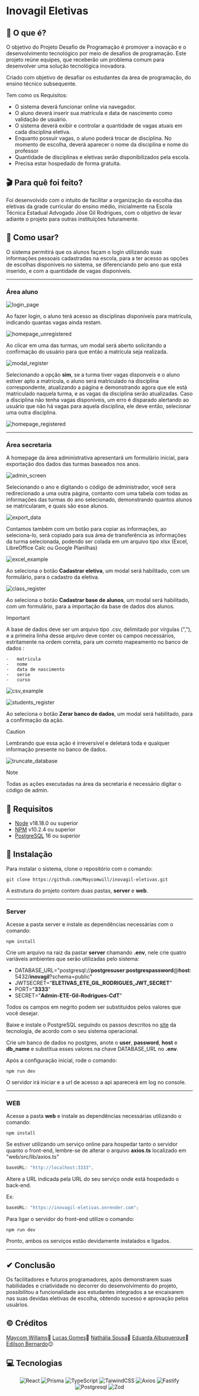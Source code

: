 # Inovagil Eletivas

## 📃 O que é?

O objetivo do Projeto Desafio de Programação é promover a inovação e o desenvolvimento tecnológico
por meio de desafios de programação. Este projeto reúne equipes, que receberão um problema
comum para desenvolver uma solução tecnológica inovadora.

Criado com objetivo de desafiar os estudantes da área de programação, do ensino técnico subsequente.

Tem como os Requisitos:

- O sistema deverá funcionar online via navegador.
- O aluno deverá inserir sua matrícula e data de nascimento como validação de usuário.
- O sistema deverá exibir e controlar a quantidade de vagas atuais em cada disciplina eletiva.
- Enquanto possuir vagas, o aluno poderá trocar de disciplina. No momento de escolha, deverá aparecer o nome da disciplina e nome do professor
- Quantidade de disciplinas e eletivas serão disponibilizados pela escola.
- Precisa estar hospedado de forma gratuita.

## 🎬 Para quê foi feito?

Foi desenvolvido com o intuito de facilitar a organização da escolha das eletivas da grade curricular do ensino médio, inicialmente na Escola Técnica Estadual Advogado Jóse Gil Rodrigues, com o objetivo de levar adiante o projeto para outras instituições futuramente.

## 🔩 Como usar?

O sistema permitirá que os alunos façam o login utilizando suas informações pessoais cadastradas na escola, para a ter acesso as opções de escolhas disponiveis no sistema, se diferenciando pelo ano que está inserido, e com a quantidade de vagas disponiveis.

---

### Área aluno

![login_page](https://raw.githubusercontent.com/Maycomwill/inovagil-eletivas/main/public/screenshots/login_screen.png)

Ao fazer login, o aluno terá acesso as disciplinas disponíveis para matrícula, indicando quantas vagas ainda restam.

![homepage_unregistered](https://raw.githubusercontent.com/Maycomwill/inovagil-eletivas/main/public/screenshots/homepage_unregistered.png)

Ao clicar em uma das turmas, um modal será aberto solicitando a confirmação do usuário para que então a matrícula seja realizada.

![modal_register](https://raw.githubusercontent.com/Maycomwill/inovagil-eletivas/main/public/screenshots/modal_register.png)

Selecionando a opção **sim**, se a turma tiver vagas disponveís e o aluno estiver apto a matricula, o aluno será matriculado na disciplina correspondente, atualizando a página e demonstrando agora que ele está matriculado naquela turma, e as vagas da disciplina serão atualizadas.
Caso a disciplina não tenha vagas disponíveis, um erro é disparado alertando ao usuário que não há vagas para aquela disciplina, ele deve então, selecionar uma outra disciplina.

![homepage_registered](https://raw.githubusercontent.com/Maycomwill/inovagil-eletivas/main/public/screenshots/homepage_registered.png)

---

### Área secretaria

A homepage da área administrativa apresentará um formulário inicial, para exportação dos dados das turmas baseados nos anos.

![admin_screen](https://raw.githubusercontent.com/Maycomwill/inovagil-eletivas/main/public/screenshots/admin_screen.png)

Selecionando o ano e digitando o código de administrador, você sera redirecionado a uma outra página, contanto com uma tabela com todas as informações das turmas do ano selecionado, demonstrando quantos alunos se matricularam, e quais são esse alunos.

![export_data](https://raw.githubusercontent.com/Maycomwill/inovagil-eletivas/main/public/screenshots/export_data.png)

Contamos também com um botão para copiar as informações, ao seleciona-lo, será copiado para sua área de transferência as informações da turma selecionada, podendo ser colada em um arquivo tipo xlsx (Excel, LibreOffice Calc ou Google Planilhas)

![excel_example](https://raw.githubusercontent.com/Maycomwill/inovagil-eletivas/main/public/screenshots/excel_example.png)

Ao seleciona o botão **Cadastrar eletiva**, um modal será habilitado, com um formulário, para o cadastro da eletiva.

![class_register](https://raw.githubusercontent.com/Maycomwill/inovagil-eletivas/main/public/screenshots/class_register.png)

Ao seleciona o botão **Cadastrar base de alunos**, um modal será habilitado, com um formulário, para a importação da base de dados dos alunos.

> [!IMPORTANT]
> A base de dados deve ser um arquivo tipo .csv, delimitado por vírgulas (","), e a primeira linha desse arquivo deve conter os campos necessários, estritamente na ordem correta, para um correto mapeamento no banco de dados :

```text
-   matricula
-   nome
-   data de nascimento
-   serie
-   curso
```

![csv_example](https://github.com/Maycomwill/inovagil-eletivas/assets/74081416/9cae0904-ce78-4acb-a9aa-143d8778a347)

![students_register](https://raw.githubusercontent.com/Maycomwill/inovagil-eletivas/main/public/screenshots/students_register.png)

Ao seleciona o botão **Zerar banco de dados**, um modal será habilitado, para a confirmação da ação.

> [!CAUTION]
> Lembrando que essa ação é irreversível e deletará toda e qualquer informação presente no banco de dados.

![truncate_database](https://raw.githubusercontent.com/Maycomwill/inovagil-eletivas/main/public/screenshots/truncate_databse.png)

> [!NOTE]
> Todas as ações executadas na área da secretaria é necessário digitar o código de admin.

## 📝 Requisitos

- [Node](https://nodejs.org/en) v18.18.0 ou superior
- [NPM](https://nodejs.org/en) v10.2.4 ou superior
- [PostgreSQL](https://www.postgresql.org/download) 16 ou superior

## 🔨 Instalação

Para instalar o sistema, clone o repositório com o comando:

```shell
git clone https://github.com/Maycomwill/inovagil-eletivas.git
```

A estrutura do projeto contem duas pastas, **server** e **web**.

---

### Server

Acesse a pasta server e instale as dependências necessárias com o comando:

```shell
npm install
```

Crie um arquivo na raiz da pastar **server** chamando **.env**, nele crie quatro variáveis ambientes que serão utilizadas pelo sistema:

- DATABASE_URL="postgresql://**postgresuser**:**postgrespassword**@**host**:5432/**inovagil**?schema=public"
- JWTSECRET="**ELETIVAS_ETE_GIL_RODRIGUES_JWT_SECRET**"
- PORT="**3333**"
- SECRET="**Admin-ETE-Gil-Rodrigues-CdT**"

Todos os campos em negrito podem ser substituidos pelos valores que você desejar.

Baixe e instale o PostgreSQL seguindo os passos descritos no [site](https://www.postgresql.org/download/) da tecnologia, de acordo com o seu sistema operacional.

Crie um banco de dados no postgres, anote o **user**, **password**, **host** e **db_name** e substitua esses valores na chave DATABASE_URL no **.env**.

Após a configuração inicial, rode o comando:

```shell
npm run dev
```

O servidor irá iniciar e a url de acesso a api aparecerá em log no console.

---

### WEB

Acesse a pasta **web** e instale as dependências necessárias utilizando o comando:

```shell
npm install
```

Se estiver utilizando um serviço online para hospedar tanto o servidor quanto o front-end, lembre-se de alterar o arquivo **axios.ts** localizado em "web/src/lib/axios.ts"

```javascript
baseURL: "http://localhost:3333",
```

Altere a URL indicada pela URL do seu serviço onde está hospedado o back-end.

Ex:

```javascript
baseURL: "https://inovagil-eletivas.onrender.com";
```

Para ligar o servidor do front-end utilize o comando:

```shell
npm run dev
```

Pronto, ambos os serviços estão devidamente instalados e ligados.

---

## ✔ Conclusão

Os facilitadores e futuros programadores, após demonstrarem suas habilidades e criatividade no decorrer do desenvolvimento do projeto, possibilitou a funcionalidade aos estudantes integrados a se encaixarem nas suas devidas eletivas de escolha, obtendo sucesso e aprovação pelos usuários.

## &copy; Créditos

[Maycom Willams](https://github.com/Maycomwill)💚
[Lucas Gomes](https://github.com/lucasgm18)💎
[Nathália Sousa](https://github.com/Nathaliaraphaella)💜
[Eduarda Albuquerque](https://github.com/duda-http)🌙
[Edilson Bernardo](https://github.com/ebernardo98)😉

## 💻 Tecnologias

<center>

![React](https://img.shields.io/badge/React-%2361DAFB?style=flat&logo=react&logoColor=%23333333) ![Prisma](https://img.shields.io/badge/Prisma-%232D3748?style=flat&logo=prisma&logoColor=%23ffffff) ![TypeScript](https://img.shields.io/badge/TypeScript-%233178C6?style=flat&logo=typescript&logoColor=%23ffffff) ![TaiwindCSS](https://img.shields.io/badge/TailwindCSS-%2306B6D4?style=flat&logo=tailwindcss&logoColor=%23ffffff) ![Axios](https://img.shields.io/badge/Axios-%235A29E4?style=flat&logo=axios&logoColor=%23ffffff)
![Fastify](https://img.shields.io/badge/Fastify-%23000000?style=flat&logo=fastify&logoColor=%23ffffff) ![Postgresql](https://img.shields.io/badge/Postgresql-%234169E1?style=flat&logo=postgresql&logoColor=%23ffffff) ![Zod](https://img.shields.io/badge/Zod-%233E67B1?style=flat&logo=zod&logoColor=%23ffffff)

</center>
